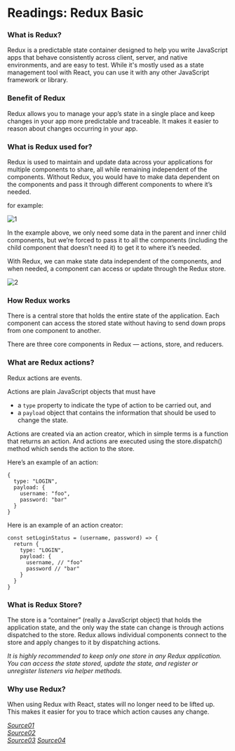 # Readings: Redux Basic #

### What is Redux? ###
Redux is a predictable state container designed to help you write JavaScript apps that behave consistently across client, server, and native environments, and are easy to test. While it's mostly used as a state management tool with React, you can use it with any other JavaScript framework or library.

### Benefit of Redux ###
Redux allows you to manage your app’s state in a single place and keep changes in your app more predictable and traceable. It makes it easier to reason about changes occurring in your app. 

### What is Redux used for? ###
Redux is used to maintain and update data across your applications for multiple components to share, all while remaining independent of the components. Without Redux, you would have to make data dependent on the components and pass it through different components to where it’s needed.

for example: 

![1](https://blog.logrocket.com/wp-content/uploads/2020/10/passing-data-components-1.png)

In the example above, we only need some data in the parent and inner child components, but we’re forced to pass it to all the components (including the child component that doesn’t need it) to get it to where it’s needed.

With Redux, we can make state data independent of the components, and when needed, a component can access or update through the Redux store.

![2](https://blog.logrocket.com/wp-content/uploads/2020/10/passing-updating-independently-Redux-store.png)


### How Redux works ###
There is a central store that holds the entire state of the application. Each component can access the stored state without having to send down props from one component to another.

There are three core components in Redux — actions, store, and reducers.

### What are Redux actions? ###
Redux actions are events.

Actions are plain JavaScript objects that must have

- a `type` property to indicate the type of action to be carried out, and
- a `payload` object that contains the information that should be used to change the state.

Actions are created via an action creator, which in simple terms is a function that returns an action. And actions are executed using the store.dispatch() method which sends the action to the store.

Here’s an example of an action:

```
{ 
  type: "LOGIN",
  payload: {
    username: "foo",
    password: "bar"
  }
}
```

Here is an example of an action creator:

```
const setLoginStatus = (username, password) => {
  return {
    type: "LOGIN",
    payload: {
      username, // "foo"
      password // "bar" 
    }
  }
}
```

### What is Redux Store? ###
The store is a “container” (really a JavaScript object) that holds the application state, and the only way the state can change is through actions dispatched to the store. Redux allows individual components connect to the store and apply changes to it by dispatching actions.

*It is highly recommended to keep only one store in any Redux application. You can access the state stored, update the state, and register or unregister listeners via helper methods.*

### Why use Redux? ###
When using Redux with React, states will no longer need to be lifted up. This makes it easier for you to trace which action causes any change.


*[Source01](https://blog.logrocket.com/understanding-redux-tutorial-examples/#when-use-redux)*  
*[Source02](https://egghead.io/courses/fundamentals-of-redux-course-from-dan-abramov-bd5cc867)*  
*[Source03](https://redux.js.org/introduction/getting-started#basic-example)* 
*[Source04](https://redux.js.org/tutorials/essentials/part-1-overview-concepts#redux-terms-and-concepts)* 

